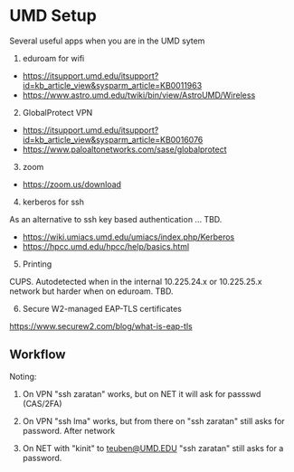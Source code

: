 #  UMD Setup

Several useful apps when you are in the UMD sytem

1. eduroam for wifi

* https://itsupport.umd.edu/itsupport?id=kb_article_view&sysparm_article=KB0011963
* https://www.astro.umd.edu/twiki/bin/view/AstroUMD/Wireless

2. GlobalProtect VPN

* https://itsupport.umd.edu/itsupport?id=kb_article_view&sysparm_article=KB0016076
* https://www.paloaltonetworks.com/sase/globalprotect

3. zoom

* https://zoom.us/download

4. kerberos for ssh

As an alternative to ssh key based authentication ...  TBD.

* https://wiki.umiacs.umd.edu/umiacs/index.php/Kerberos
* https://hpcc.umd.edu/hpcc/help/basics.html

5. Printing

CUPS.  Autodetected when in the internal 10.225.24.x or 10.225.25.x network
but harder when on eduroam.   TBD.

6. Secure W2-managed EAP-TLS certificates

https://www.securew2.com/blog/what-is-eap-tls

## Workflow


Noting:

1. On VPN "ssh zaratan" works, but on NET it will ask for passswd (CAS/2FA)

2. On VPN "ssh lma" works, but from there on "ssh zaratan" still asks for password.
   After network 

3. On NET with "kinit" to teuben@UMD.EDU "ssh zaratan" still asks for a password.

